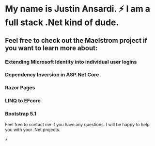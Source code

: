 # My name is Justin Ansardi. ⚡ I am a full stack .Net kind of dude.

## Feel free to check out the Maelstrom project if you want to learn more about:

### Extending Microsoft Identity into individual user logins
### Dependency Inversion in ASP.Net Core
### Razor Pages
### LINQ to EFcore 
### Bootstrap 5.1


Feel free to contact me if you have any questions. I will be happy to help you with your .Net projects.

⚡ 
